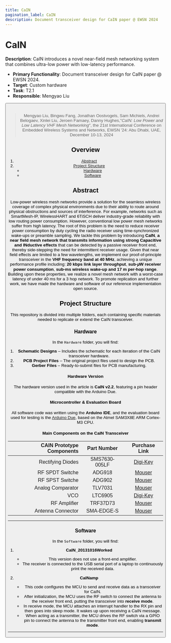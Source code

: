 ```yaml
---
title: CaIN
pagination_label: CaIN
description: Document transceiver design for CaIN paper @ EWSN 2024
---
```


# CaIN

**Description**: CaIN introduces a novel near-field mesh networking system that combines ultra-low power with low-latency performance. 

* **Primary Functionality**: Document transceiver design for CaIN paper @ EWSN 2024.
* **Target**: Custom hardware
* **Task**: T2.1
* **Responsible**: Mengyao Liu

<Button label="🔗 KULeuvenNESLFradio/CaIN repository" link="https://github.com/KULeuvenNESLFradio/CaIN" block /><br />

> Mengyao Liu, Bingwu Fang, Jonathan Oostvogels, Sam Michiels, Andrei Belogaev, Xinlei Liu, Jeroen Famaey, Danny Hughes,"*CaIN: Low Power and Low Latency VHF Mesh Networking*", the 21st International Conference on Embedded Wireless Systems and Networks, EWSN '24: Abu Dhabi, UAE, December 10-13, 2024

## Overview
1. [Abstract](#abstract)
2. [Project Structure](#project-structure)
   - [Hardware](#hardware)
   - [Software](#software)

## Abstract
Low-power wireless mesh networks provide a solution for the seamless wireless coverage of complex physical environments due to their ability to route around physical obstructions and sources of interference. For example, networks such as SmartMesh-IP, WirelessHART and 6TiSCH deliver industry-grade reliability with low routing power consumption. However, conventional low power mesh networks suffer from high latency. The root of this problem is the need to reduce receiver power consumption by duty cycling the radio receiver using time-synchronized wake-ups or preamble sampling. We tackle this problem by introducing **CaIN**, **a near field mesh network that transmits information using strong Capacitive and INductive effects** that can be detected by a passive receiver front end, thereby side-stepping the need for intermittent receiver usage. Given that near field effects are limited to a few wavelengths, we implement our proof-of-principle transceiver in the **VHF frequency band at 40 MHz**, achieving a unique performance profile including: **20 kbps link layer throughput**, **sub-𝜇W receiver power consumption**, **sub-ms wireless wake-up and 17 m per-hop range**. Building upon these properties, we realize a novel mesh network with a worst-case latency of under 40 ms for a 3 hop network. To promote replication and further work, we have made the hardware and software of our reference implementation open source.

## Project Structure
This repository is divided into multiple folders, each containing specific materials needed to replicate or extend the CaIN transceiver.

### Hardware
In the `Hardware` folder, you will find:
1. **Schematic Designs** – Includes the schematic for each iteration of the CaIN transceiver hardware.  
2. **PCB Project Files** – The original project files used to design the PCB.  
3. **Gerber Files** – Ready-to-submit files for PCB manufacturing.

#### Hardware Version
The hardware version used in the article is **CaIN v2.2**, featuring a pin header compatible with the Arduino Due.

#### Microcontroller & Evaluation Board
All software code was written using the **Arduino IDE**, and the evaluation board used for testing is the 
[Arduino Due](https://store.arduino.cc/products/arduino-due), based on the Atmel SAM3X8E ARM Cortex-M3 CPU.

#### Main Components on the CaIN Transceiver
| **CAIN Prototype Components** | **Part Number**  | **Purchase Link**                                              |
|------------------------------:|:----------------:|:--------------------------------------------------------------:|
| Rectifying Diodes                | SMS7630-005LF     | [Digi-Key](https://www.digikey.com/en/products/detail/???/???) |
| RF SPDT Switche                      | ADG918            | [Mouser](https://www.mouser.com/ProductDetail/???/???)         |
| RF SPST Switche                       | ADG902            | [Mouser](https://www.mouser.com/ProductDetail/???/???)         |
| Analog Comparator                      | TLV7031           | [Mouser](https://www.mouser.com/ProductDetail/???/???)         |
| VCO                      | LTC6905           | [Digi-Key](https://www.digikey.com/en/products/detail/???/???) |
| RF Amplifier                     | TRF37D73          | [Mouser](https://www.mouser.com/ProductDetail/???/???)         |
| Antenna Connector                 | SMA-EDGE-S        | [Mouser](https://www.mouser.com/ProductDetail/???/???)         |

---
### Software
In the `Software` folder, you will find:

1. **CaIN_20131016Worked**  
   - This version does not use a front-end amplifier.  
   - The receiver is connected to the USB serial port of a laptop to continuously print the received data.

2. **CaINamp**  
   - This code configures the MCU to send and receive data as a transceiver for CaIN.  
   - After initialization, the MCU uses the RF switch to connect the antenna to the receiver front end, putting the transceiver into **receive mode**.  
   - In receive mode, the MCU attaches an interrupt handler to the RX pin and then goes into sleep mode. It wakes up upon receiving a CaIN message.  
   - When acting as a transmitter, the MCU drives the RF switch via a GPIO pin to connect the antenna to the transmitter front end, enabling **transmit mode**.

---

